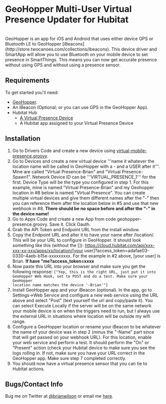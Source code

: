 GeoHopper Multi-User Virtual Presence Updater for Hubitat
=======
<br>
GeoHopper is an app for iOS and Android that uses either device GPS or
Bluetooth LE to GeoHopper [iBeacons](http://store.twocanoes.com/collections/ibeacons). This device
driver and SmartApp will allow you to use Bluetooth on your mobile
device to set presence in SmartThings. This means you can now get accurate
presence without using GPS and without using a presence sensor.

Requirements
------------
To get started you'll need:
- [GeoHopper](https://itunes.apple.com/us/app/geohopper/id605160102?mt=8).
- An iBeacon (Optional; or you can use GPS in the GeoHopper App). 
- Hubitat Hub
	- [A Virtual Presence Device](https://github.com/ajpri/STApps/blob/master/devicetypes/ajpri/virtual-mobile-presence.src/virtual-mobile-presence.groovy)
	- A Hubitat app assigned to your Virtual Presence Device

Installation
--------------------
1. Go to Drivers Code and create a new device using [virtual-mobile-presence.groovy](https://github.com/ajpri/STApps/blob/master/devicetypes/ajpri/virtual-mobile-presence.src/virtual-mobile-presence.groovy).
2. Go to Devices and create a new virtual device '''name it whatever the location name will be called in
GeoHopper with a - and a USER after it'''. Mine are called "Virtual Presence-Brian" and "Virtual Presence-Spawn1".  Network Device ID can be
'''VIRTUAL_PRESENCE_1''' for the first. Device Type will be
the type you configured in step 1. For this example, mine is named "Virtual Presence-Brian" and my
Geohopper location in #8 below is named "Virtual Presence". You can create multiple
virtual devices and give them different names after the "-" then you can
reference them after the location below in #5 and use that new webhook in #8.
<b>There should be no space before and after the "-" in the device name!</b>
3. Go to Apps Code and
create a new App from code geohopper-presence.groovy. Save it. Click Oauth.
4. Grab the API Token and Endpoint URL from the install window.
5. Copy the Endpoint URL and alter it to have your name after /location/. This will be your URL to configure in GeoHopper.  It should look 
something like this (without the []): https://cloud.hubitat.com/api/xxx-xxx-xx-xxx/apps/xx/location/[your user]?access_token=adafae03-0330-4aeb-b15e-xxxxxxxxx.  For the example in #2 above, [your user] is Brian. <b>If  have "me?access_token=xxxx</b>
6. Now paste this URL into your browser and make sure you get the following
response:
<code>["Yep, this is the right URL, just put it into GeoHopper Web Hook, set to POST and do a test. Make sure your GeoHopper location name matches the device '<location>-Brian'"]</code>
7. Install GeoHopper app and your iBeacon (optional).  In the app, go to Settings->Web
Service and configure a new web service using the URL above and 
select "Post" (text yourself the url and copy/paste it). You can
select Execute Locally if the server will be on the same network your mobile
device is on when the triggers need to run, but I always use the external URL
in situations where location will be outside my wifi range. 
8. Configure a GeoHopper location or rename your iBeacon to be whatever the
name of your device was in step 2 (minus the "-Name" part since that will get
passed on your webhook URL).  For this location, enable your web service
and perform a test.  It should perform the "On" or "Present" action (check your
 Hubitat device to make sure you see the logs rolling in.  If not, make sure
you have your URL correct in the GeoHopper app. Make sure step 7 completed
correctly.
9. You should now have a virtual presence sensor that you can tie to
Hubitat actions. 

Bugs/Contact Info
-----------------
Bug me on Twitter at [@brianwilson](http://twitter.com/brianwilson) or email me [here](http://cronological.com/comment.php?ref=bubba).



